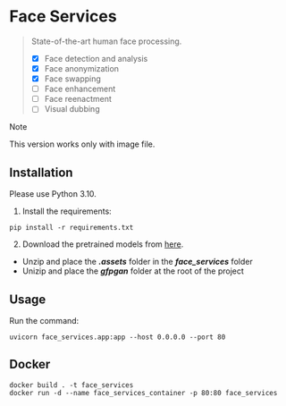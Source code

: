 Face Services
==========
> State-of-the-art human face processing.
> - [x] Face detection and analysis
> - [x] Face anonymization
> - [x] Face swapping
> - [ ] Face enhancement
> - [ ] Face reenactment
> - [ ] Visual dubbing

> [!NOTE]
> This version works only with image file.

Installation
------------
Please use Python 3.10.

1. Install the requirements:
```
pip install -r requirements.txt
```
2. Download the pretrained models from [here](https://jwsite.sharepoint.com/:f:/r/sites/WHQ-MEPS-TMASyntheticMedia-Team/Shared%20Documents/Products/Face%20Services%20API/models?csf=1&web=1&e=ea1zHa).
- Unzip and place the _**.assets**_ folder in the _**face_services**_ folder
- Unizip and place the _**gfpgan**_ folder at the root of the project

Usage
-----
Run the command:
```
uvicorn face_services.app:app --host 0.0.0.0 --port 80 
```

Docker
-----
```
docker build . -t face_services
docker run -d --name face_services_container -p 80:80 face_services
```
